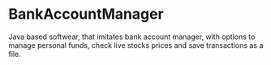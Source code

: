# BankAccountManager
 Java based softwear, that imitates bank account manager, with options to manage personal funds, check live stocks prices and save transactions as a file.
